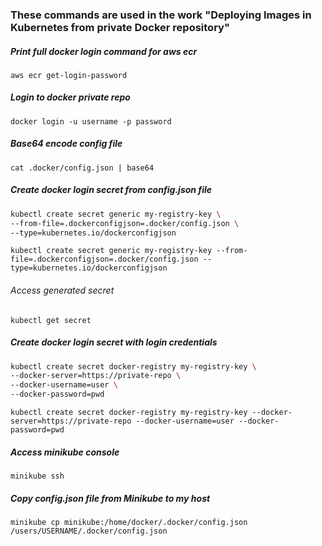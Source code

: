 ### These commands are used in the work "Deploying Images in Kubernetes from private Docker repository"

##### Print full docker login command for aws ecr

`aws ecr get-login-password`

##### Login to docker private repo

`docker login -u username -p password`

##### Base64 encode config file

`cat .docker/config.json | base64`

##### Create docker login secret from config.json file

```sh
kubectl create secret generic my-registry-key \
--from-file=.dockerconfigjson=.docker/config.json \
--type=kubernetes.io/dockerconfigjson
```
`kubectl create secret generic my-registry-key --from-file=.dockerconfigjson=.docker/config.json --type=kubernetes.io/dockerconfigjson`

###### Access generated secret

`kubectl get secret`

##### Create docker login secret with login credentials

```sh
kubectl create secret docker-registry my-registry-key \
--docker-server=https://private-repo \
--docker-username=user \
--docker-password=pwd 
```

`kubectl create secret docker-registry my-registry-key --docker-server=https://private-repo --docker-username=user --docker-password=pwd`

##### Access minikube console

`minikube ssh`

##### Copy config.json file from Minikube to my host

`minikube cp minikube:/home/docker/.docker/config.json /users/USERNAME/.docker/config.json`
